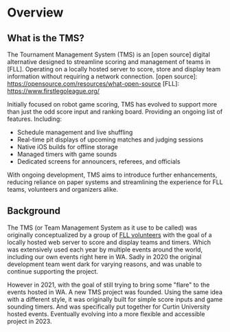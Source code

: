 # Overview
## What is the TMS?
The Tournament Management System (TMS) is an [open source] digital alternative designed to streamline scoring and management of teams in [FLL]. 
Operating on a locally hosted server to score, store and display team information without requiring a network connection.
[open source]: https://opensource.com/resources/what-open-source
[FLL]: https://www.firstlegoleague.org/

Initially focused on robot game scoring, TMS has evolved to support more than just the odd score input and ranking board. 
Providing an ongoing list of features. Including:

- Schedule management and live shuffling
- Real-time pit displays of upcoming matches and judging sessions
- Native iOS builds for offline storage
- Managed timers with game sounds
- Dedicated screens for announcers, referees, and officials

With ongoing development, TMS aims to introduce further enhancements, reducing reliance on paper systems and streamlining the experience for FLL teams, volunteers and organizers alike.

## Background
The TMS (or Team Management System as it use to be called) was originally conceptualized by a group of [FLL volunteers] with the goal of a locally hosted web server to score and display teams and timers.
Which was extensively used each year by multiple events around the world, including our own events right here in WA.
Sadly in 2020 the original development team went dark for varying reasons, and was unable to continue supporting the project.

However in 2021, with the goal of still trying to bring some "flare" to the events hosted in WA. 
A new TMS project was founded.
Using the same idea with a different style, it was originally built for simple score inputs and game sounding timers.
And was specifically put together for Curtin University hosted events.
Eventually evolving into a more flexible and accessible project in 2023.


[FLL volunteers]: https://github.com/FirstLegoLeague 